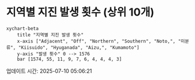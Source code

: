 # 지역별 지진 발생 횟수 (상위 10개)

```mermaid
xychart-beta
    title "지역별 지진 발생 횟수"
    x-axis ["Adjacent", "Off", "Northern", "Southern", "Noto,", "미분류", "Kiisuido", "Hyuganada", "Aizu,", "Kumamoto"]
    y-axis "발생 횟수" 0 --> 1576
    bar [1574, 55, 11, 9, 7, 6, 4, 4, 4, 3]
```

업데이트 시간: 2025-07-10 05:06:21
